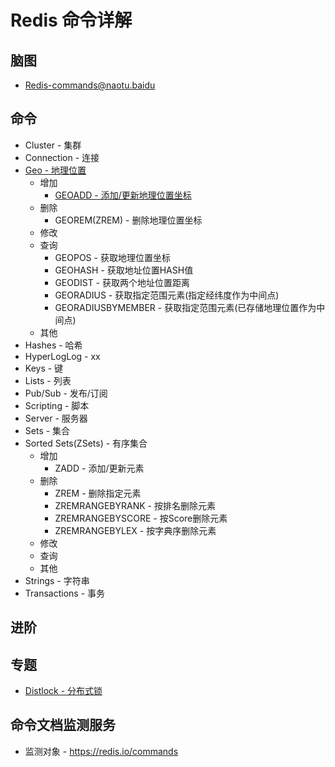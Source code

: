 # Redis 命令详解

## 脑图

* [Redis-commands@naotu.baidu](http://naotu.baidu.com/file/859b1bbb33f281328ad9687a6b73018c?token=372a0cf7a29907b1)

## 命令

* Cluster - 集群
* Connection - 连接
* [Geo - 地理位置](commands/Geo/README.md)
  * 增加
    * [GEOADD - 添加/更新地理位置坐标](commands/Geo/geoadd.md)
  * 删除
    * GEOREM(ZREM) - 删除地理位置坐标
  * 修改
  * 查询
    * GEOPOS - 获取地理位置坐标
    * GEOHASH - 获取地址位置HASH值
    * GEODIST - 获取两个地址位置距离
    * GEORADIUS - 获取指定范围元素(指定经纬度作为中间点)
    * GEORADIUSBYMEMBER - 获取指定范围元素(已存储地理位置作为中间点)
  * 其他
* Hashes - 哈希
* HyperLogLog - xx
* Keys - 键
* Lists - 列表
* Pub/Sub - 发布/订阅
* Scripting - 脚本
* Server - 服务器
* Sets - 集合
* Sorted Sets(ZSets) - 有序集合
  * 增加
    * ZADD - 添加/更新元素
  * 删除
    * ZREM - 删除指定元素
    * ZREMRANGEBYRANK - 按排名删除元素
    * ZREMRANGEBYSCORE - 按Score删除元素
    * ZREMRANGEBYLEX - 按字典序删除元素
  * 修改
  * 查询
  * 其他
* Strings - 字符串
* Transactions - 事务

## 进阶

## 专题

* [Distlock - 分布式锁](topics/distlock.md)

## 命令文档监测服务

* 监测对象 - https://redis.io/commands
